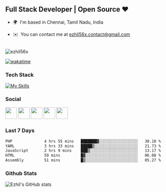 Full Stack Developer | Open Source ❤️
------------------------------------------------

* 🌍  I'm based in Chennai, Tamil Nadu, India
<!---* 🖥️  See my portfolio at [Ezhil](https://ezhil.tk) --->
* ✉️  You can contact me at [ezhil56x.contact@gmail.com](mailto:ezhil56x.contact@gmail.com)
<br></br>
<p align="left"> <img src="https://komarev.com/ghpvc/?username=ezhil56x&label=Profile%20views&color=0e75b6&style=flat" alt="ezhil56x" /> </p>

[![wakatime](https://wakatime.com/badge/user/e780b5d2-6a76-4fde-a594-4ff159327ad3.svg)](https://wakatime.com/@e780b5d2-6a76-4fde-a594-4ff159327ad3)

### Tech Stack

[![My Skills](https://skillicons.dev/icons?i=c,cpp,py,java,kotlin,js,php,html,css,bootstrap,react,ts,nextjs,jquery,flask,nodejs,express,mysql,postgres,mongodb,docker,aws,firebase,vercel,cloudflare,jenkins,docker,nginx,figma&theme=dark&perline=15)](https://skillicons.dev)

### Social

<p align="left"><a href="https://discord.com/users/E Z H I L#5380" target="_blank" rel="noreferrer"><img src="https://skillicons.dev/icons?i=discord&theme=dark" width="36" height="36" /></a> <a href="https://www.github.com/ezhil56x" target="_blank" rel="noreferrer"><img src="https://skillicons.dev/icons?i=github&theme=dark" width="36" height="36" /></a> <a href="http://www.instagram.com/ezhil56x" target="_blank" rel="noreferrer"><img src="https://skillicons.dev/icons?i=instagram&theme=dark" width="36" height="36" /></a> <a href="https://www.linkedin.com/in/ezhilshanmugham" target="_blank" rel="noreferrer"><img src="https://skillicons.dev/icons?i=linkedin&theme=dark" width="36" height="36" /></a> <a href="https://www.twitter.com/ezhil56x" target="_blank" rel="noreferrer"><img src="https://skillicons.dev/icons?i=twitter&theme=dark" width="36" height="36" /></a></p>

### Last 7 Days

<!--START_SECTION:waka-->

```txt
PHP              4 hrs 55 mins   ███████▓░░░░░░░░░░░░░░░░░   30.10 %
YAML             3 hrs 33 mins   █████▒░░░░░░░░░░░░░░░░░░░   21.73 %
JavaScript       2 hrs 9 mins    ███▒░░░░░░░░░░░░░░░░░░░░░   13.17 %
HTML             59 mins         █▓░░░░░░░░░░░░░░░░░░░░░░░   06.08 %
Assembly         51 mins         █▒░░░░░░░░░░░░░░░░░░░░░░░   05.27 %
```

<!--END_SECTION:waka-->
### Github Stats

![Ezhil's GitHub stats](https://github-readme-stats.vercel.app/api?username=ezhil56x&theme=dark&show_icons=true)
